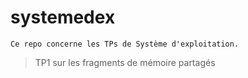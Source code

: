 # systemedex
`
  Ce repo concerne les TPs de Système d'exploitation.
`
> TP1 sur les fragments de mémoire partagés
